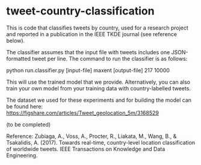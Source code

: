 # tweet-country-classification

This is code that classifies tweets by country, used for a research project and reported in a publication in the IEEE TKDE journal (see reference below).

The classifier assumes that the input file with tweets includes one JSON-formatted tweet per line. The command to run the classifier is as follows:

python run.classifier.py [input-file] maxent [output-file] 217 10000

This will use the trained model that we provide. Alternatively, you can also train your own model from your training data with country-labelled tweets.

The dataset we used for these experiments and for building the model can be found here:
https://figshare.com/articles/Tweet_geolocation_5m/3168529

(to be completed)

Reference:
Zubiaga, A., Voss, A., Procter, R., Liakata, M., Wang, B., & Tsakalidis, A. (2017). Towards real-time, country-level location classification of worldwide tweets. IEEE Transactions on Knowledge and Data Engineering.
